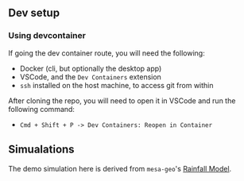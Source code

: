## Dev setup

### Using devcontainer

If going the dev container route, you will need the following:

- Docker (cli, but optionally the desktop app)
- VSCode, and the `Dev Containers` extension
- `ssh` installed on the host machine, to access git from within

After cloning the repo, you will need to open it in VSCode and run the following command:

- `Cmd + Shift + P -> Dev Containers: Reopen in Container`

## Simualations

The demo simulation here is derived from `mesa-geo`'s [Rainfall Model](https://github.com/projectmesa/mesa-examples/tree/main/gis/rainfall).
